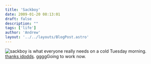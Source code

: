 ```yaml
---
title: 'Sackboy'
date: 2009-01-20 08:13:01
draft: false
description: ""
tags: ['life']
author: 'Andrew'
layout: '../../layouts/BlogPost.astro'
---
```


![sackboy](/shared/2009/01/sackboy.jpg "sackboy") is what everyone really needs on a cold Tuesday morning. [thanks idodds](http://www.flickr.com/photos/ldodds/). ggggGoing to work now.
